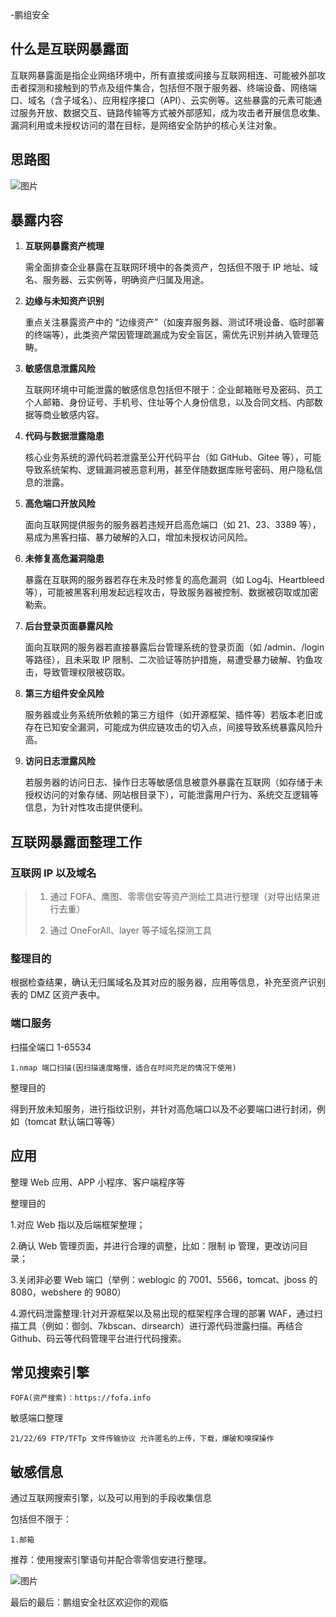 -鹏组安全
## **什么是互联网暴露面**

互联网暴露面是指企业网络环境中，所有直接或间接与互联网相连、可能被外部攻击者探测和接触到的节点及组件集合，包括但不限于服务器、终端设备、网络端口、域名（含子域名）、应用程序接口（API）、云实例等。这些暴露的元素可能通过服务开放、数据交互、链路传输等方式被外部感知，成为攻击者开展信息收集、漏洞利用或未授权访问的潜在目标，是网络安全防护的核心关注对象。

## 思路图

![图片](https://mmbiz.qpic.cn/sz_mmbiz_png/0YvAy5BgkyPY0vwvhuicX1XBJ6raWHph7n6CEjv2qRBqotYTJOXVucKDxubmYwEwBH71JFiaFVyvgkHd8Km6ehXw/640?wx_fmt=png&from=appmsg&watermark=1&tp=webp&wxfrom=5&wx_lazy=1)

## **暴露内容**

1. **互联网暴露资产梳理**
    
    需全面排查企业暴露在互联网环境中的各类资产，包括但不限于 IP 地址、域名、服务器、云实例等，明确资产归属及用途。
    
2. **边缘与未知资产识别**
    
    重点关注暴露资产中的 “边缘资产”（如废弃服务器、测试环境设备、临时部署的终端等），此类资产常因管理疏漏成为安全盲区，需优先识别并纳入管理范畴。
    
3. **敏感信息泄露风险**
    
    互联网环境中可能泄露的敏感信息包括但不限于：企业邮箱账号及密码、员工个人邮箱、身份证号、手机号、住址等个人身份信息，以及合同文档、内部数据等商业敏感内容。
    
4. **代码与数据泄露隐患**
    
    核心业务系统的源代码若泄露至公开代码平台（如 GitHub、Gitee 等），可能导致系统架构、逻辑漏洞被恶意利用，甚至伴随数据库账号密码、用户隐私信息的泄露。
    
5. **高危端口开放风险**
    
    面向互联网提供服务的服务器若违规开启高危端口（如 21、23、3389 等），易成为黑客扫描、暴力破解的入口，增加未授权访问风险。
    
6. **未修复高危漏洞隐患**
    
    暴露在互联网的服务器若存在未及时修复的高危漏洞（如 Log4j、Heartbleed 等），可能被黑客利用发起远程攻击，导致服务器被控制、数据被窃取或加密勒索。
    
7. **后台登录页面暴露风险**
    
    面向互联网的服务器若直接暴露后台管理系统的登录页面（如 /admin、/login 等路径），且未采取 IP 限制、二次验证等防护措施，易遭受暴力破解、钓鱼攻击，导致管理权限被窃取。
    
8. **第三方组件安全风险**
    
    服务器或业务系统所依赖的第三方组件（如开源框架、插件等）若版本老旧或存在已知安全漏洞，可能成为供应链攻击的切入点，间接导致系统暴露风险升高。
    
9. **访问日志泄露风险**
    
    若服务器的访问日志、操作日志等敏感信息被意外暴露在互联网（如存储于未授权访问的对象存储、网站根目录下），可能泄露用户行为、系统交互逻辑等信息，为针对性攻击提供便利。
    

## 互联网暴露面整理工作

### 互联网 IP 以及域名

> 1. 通过 FOFA、鹰图、零零信安等资产测绘工具进行整理（对导出结果进行去重）
>     
> 2. 通过 OneForAll、layer 等子域名探测工具
>     

### 整理目的

根据检查结果，确认无归属域名及其对应的服务器，应用等信息，补充至资产识别表的 DMZ 区资产表中。 

### 端口服务

扫描全端口 1-65534

```
1.nmap 端口扫描(因扫描速度略慢，适合在时间充足的情况下使用)
```

整理目的  

得到开放未知服务，进行指纹识别，并针对高危端口以及不必要端口进行封闭，例如（tomcat 默认端口等等）

## ****应用****

整理 Web 应用、APP 小程序、客户端程序等

整理目的

1.对应 Web 指以及后端框架整理；

2.确认 Web 管理页面，并进行合理的调整，比如：限制 ip 管理，更改访问目录；

3.关闭非必要 Web 端口（举例：weblogic 的 7001、5566，tomcat、jboss 的 8080，webshere 的 9080）

4.源代码泄露整理:针对开源框架以及易出现的框架程序合理的部署 WAF，通过扫描工具（例如：御剑、7kbscan、dirsearch）进行源代码泄露扫描。再结合 Github、码云等代码管理平台进行代码搜索。

## ****常见搜索引擎****

```
FOFA(资产搜索)：https://fofa.info
```

敏感端口整理

```
21/22/69 FTP/TFTp 文件传输协议 允许匿名的上传，下载，爆破和嗅探操作
```

## ****敏感信息****

通过互联网搜索引擎，以及可以用到的手段收集信息

包括但不限于：

```
1.邮箱
```

推荐：使用搜索引擎语句并配合零零信安进行整理。

![图片](https://mmbiz.qpic.cn/sz_mmbiz_png/0YvAy5BgkyPY0vwvhuicX1XBJ6raWHph7jIv99Zr3RrfEhM0KPl3j8XbrVrpKEUoV5fQZhNiczfFJibHheicgZqa3A/640?wx_fmt=png&from=appmsg&watermark=1&tp=webp&wxfrom=5&wx_lazy=1)

最后的最后：鹏组安全社区欢迎你的观临